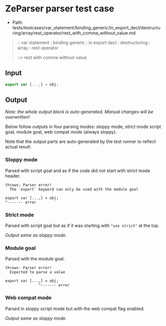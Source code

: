 # ZeParser parser test case

- Path: tests/testcases/var_statement/binding_generic/in_export_decl/destructuring/array/rest_operator/rest_with_comma_without_value.md

> :: var statement : binding generic : in export decl : destructuring : array : rest operator
>
> ::> rest with comma without value

## Input


`````js
export var [...,] = obj;
`````

## Output

_Note: the whole output block is auto-generated. Manual changes will be overwritten!_

Below follow outputs in four parsing modes: sloppy mode, strict mode script goal, module goal, web compat mode (always sloppy).

Note that the output parts are auto-generated by the test runner to reflect actual result.

### Sloppy mode

Parsed with script goal and as if the code did not start with strict mode header.

`````
throws: Parser error!
  The `export` keyword can only be used with the module goal

export var [...,] = obj;
^------- error
`````

### Strict mode

Parsed with script goal but as if it was starting with `"use strict"` at the top.

_Output same as sloppy mode._

### Module goal

Parsed with the module goal.

`````
throws: Parser error!
  Expected to parse a value

export var [...,] = obj;
               ^------- error
`````


### Web compat mode

Parsed in sloppy script mode but with the web compat flag enabled.

_Output same as sloppy mode._
